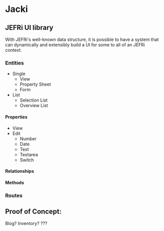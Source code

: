 # Jacki
## JEFRi UI library

With JEFRi's well-known data structure, it is possible to have a system that can dynamically and extensibly build a UI for some to all of an JEFRi context.

### Entities
* Single
  * View
  * Property Sheet
  * Form
* List
  * Selection List
  * Overview List

#### Properties
* View
* Edit
  * Number
  * Date
  * Text
  * Textarea
  * Switch

#### Relationships
#### Methods

### Routes

## Proof of Concept:
Blog? Inventory? ???
